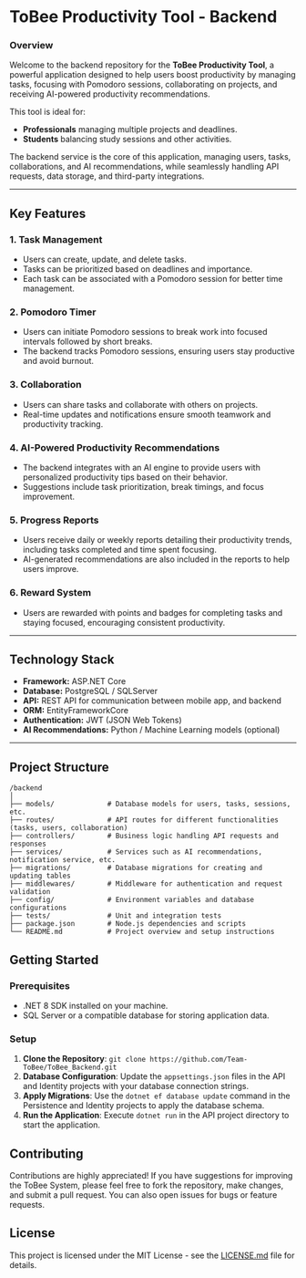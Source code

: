 # **ToBee Productivity Tool - Backend**

### **Overview**

Welcome to the backend repository for the **ToBee Productivity Tool**, a powerful application designed to help users boost productivity by managing tasks,
focusing with Pomodoro sessions, collaborating on projects, and receiving AI-powered productivity recommendations.

This tool is ideal for:
- **Professionals** managing multiple projects and deadlines.
- **Students** balancing study sessions and other activities.


The backend service is the core of this application, managing users, tasks, collaborations, and AI recommendations, while seamlessly handling API requests, data storage, and third-party integrations.

---

## **Key Features**

### **1. Task Management**
- Users can create, update, and delete tasks.
- Tasks can be prioritized based on deadlines and importance.
- Each task can be associated with a Pomodoro session for better time management.

### **2. Pomodoro Timer**
- Users can initiate Pomodoro sessions to break work into focused intervals followed by short breaks.
- The backend tracks Pomodoro sessions, ensuring users stay productive and avoid burnout.

### **3. Collaboration**
- Users can share tasks and collaborate with others on projects.
- Real-time updates and notifications ensure smooth teamwork and productivity tracking.

### **4. AI-Powered Productivity Recommendations**
- The backend integrates with an AI engine to provide users with personalized productivity tips based on their behavior.
- Suggestions include task prioritization, break timings, and focus improvement.

### **5. Progress Reports**
- Users receive daily or weekly reports detailing their productivity trends, including tasks completed and time spent focusing.
- AI-generated recommendations are also included in the reports to help users improve.

### **6. Reward System**
- Users are rewarded with points and badges for completing tasks and staying focused, encouraging consistent productivity.

---

## **Technology Stack**

- **Framework:** ASP.NET Core  
- **Database:** PostgreSQL / SQLServer   
- **API:** REST API for communication between  mobile app, and backend  
- **ORM:** EntityFrameworkCore 
- **Authentication:** JWT (JSON Web Tokens)  
- **AI Recommendations:** Python / Machine Learning models (optional)

---
## **Project Structure**

```plaintext
/backend
│
├── models/             # Database models for users, tasks, sessions, etc.
├── routes/             # API routes for different functionalities (tasks, users, collaboration)
├── controllers/        # Business logic handling API requests and responses
├── services/           # Services such as AI recommendations, notification service, etc.
├── migrations/         # Database migrations for creating and updating tables
├── middlewares/        # Middleware for authentication and request validation
├── config/             # Environment variables and database configurations
├── tests/              # Unit and integration tests
├── package.json        # Node.js dependencies and scripts
└── README.md           # Project overview and setup instructions
```

## Getting Started

### Prerequisites

- .NET 8 SDK installed on your machine.
- SQL Server or a compatible database for storing application data.

### Setup

1. **Clone the Repository**: `git clone https://github.com/Team-ToBee/ToBee_Backend.git`
2. **Database Configuration**: Update the `appsettings.json` files in the API and Identity projects with your database connection strings.
3. **Apply Migrations**: Use the `dotnet ef database update` command in the Persistence and Identity projects to apply the database schema.
4. **Run the Application**: Execute `dotnet run` in the API project directory to start the application.

## Contributing

Contributions are highly appreciated! If you have suggestions for improving the ToBee System, please feel free to fork the repository, make changes, and submit a pull request. You can also open issues for bugs or feature requests.

## License

This project is licensed under the MIT License - see the [LICENSE.md](LICENSE.md) file for details.


